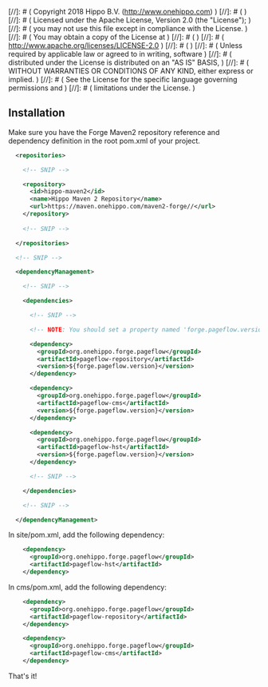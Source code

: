 
[//]: # (  Copyright 2018 Hippo B.V. (http://www.onehippo.com)  )
[//]: # (  )
[//]: # (  Licensed under the Apache License, Version 2.0 (the "License");  )
[//]: # (  you may not use this file except in compliance with the License.  )
[//]: # (  You may obtain a copy of the License at  )
[//]: # (  )
[//]: # (       http://www.apache.org/licenses/LICENSE-2.0  )
[//]: # (  )
[//]: # (  Unless required by applicable law or agreed to in writing, software  )
[//]: # (  distributed under the License is distributed on an "AS IS" BASIS,  )
[//]: # (  WITHOUT WARRANTIES OR CONDITIONS OF ANY KIND, either express or implied.  )
[//]: # (  See the License for the specific language governing permissions and  )
[//]: # (  limitations under the License.  )

## Installation

Make sure you have the Forge Maven2 repository reference and dependency definition in the root pom.xml of your project.

```xml
  <repositories>

    <!-- SNIP -->

    <repository>
      <id>hippo-maven2</id>
      <name>Hippo Maven 2 Repository</name>
      <url>https://maven.onehippo.com/maven2-forge//</url>
    </repository>
 
    <!-- SNIP -->

  </repositories>

  <!-- SNIP -->

  <dependencyManagement>

    <!-- SNIP -->

    <dependencies>

      <!-- SNIP -->

      <!-- NOTE: You should set a property named 'forge.pageflow.version' to a version of this plugin! -->

      <dependency>
        <groupId>org.onehippo.forge.pageflow</groupId>
        <artifactId>pageflow-repository</artifactId>
        <version>${forge.pageflow.version}</version>
      </dependency>

      <dependency>
        <groupId>org.onehippo.forge.pageflow</groupId>
        <artifactId>pageflow-cms</artifactId>
        <version>${forge.pageflow.version}</version>
      </dependency>

      <dependency>
        <groupId>org.onehippo.forge.pageflow</groupId>
        <artifactId>pageflow-hst</artifactId>
        <version>${forge.pageflow.version}</version>
      </dependency>

      <!-- SNIP -->

    </dependencies>

    <!-- SNIP -->

  </dependencyManagement>
```

In site/pom.xml, add the following dependency:

```xml
    <dependency>
      <groupId>org.onehippo.forge.pageflow</groupId>
      <artifactId>pageflow-hst</artifactId>
    </dependency>
```

In cms/pom.xml, add the following dependency:

```xml
    <dependency>
      <groupId>org.onehippo.forge.pageflow</groupId>
      <artifactId>pageflow-repository</artifactId>
    </dependency>

    <dependency>
      <groupId>org.onehippo.forge.pageflow</groupId>
      <artifactId>pageflow-cms</artifactId>
    </dependency>
```

That's it!
